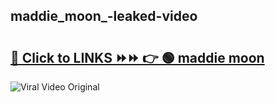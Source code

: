 
 ## maddie_moon_-leaked-video 

# <h2><a href="https://clipsfans.com/maddie_moon_&ref=git">🔗 Click to LINKS ⏩⏩ 👉 🟢 maddie moon  </a></h2>

<a href="https://clipsfans.com/maddie_moon_&ref=git" rel="nofollow" data-target="animated-image.originalLink"><img src="https://i.ibb.co.com/xMMVF88/686577567.gif" alt="Viral Video Original" style="max-width: 100%; display: inline-block;" data-target="animated-image.originalImage"></a>
